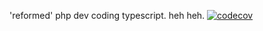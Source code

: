 'reformed' php dev coding typescript. heh heh.
[![codecov](https://codecov.io/gh/yishengjiang99/grepaudio/branch/master/graph/badge.svg)](https://codecov.io/gh/yishengjiang99/grepaudio)
